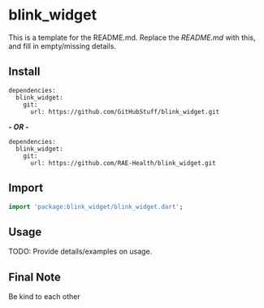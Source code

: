 # blink_widget

This is a template for the README.md. Replace the *README.md* with this, and fill in empty/missing details.

## Install

```text
dependencies:
  blink_widget:
    git:
      url: https://github.com/GitHubStuff/blink_widget.git
```

***- OR -***

```text
dependencies:
  blink_widget:
    git:
      url: https://github.com/RAE-Health/blink_widget.git
```

## Import

```dart
import 'package:blink_widget/blink_widget.dart';
```

## Usage

TODO: Provide details/examples on usage.

## Final Note

Be kind to each other
